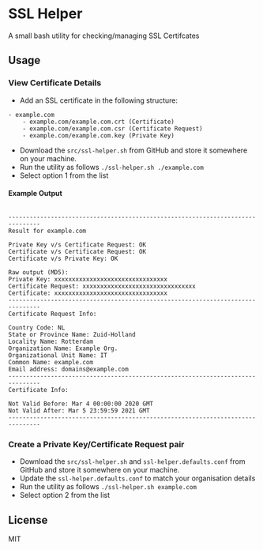 # SSL Helper

A small bash utility for checking/managing SSL Certifcates

## Usage
### View Certificate Details
* Add an SSL certificate in the following structure:
```
- example.com
    - example.com/example.com.crt (Certificate)
    - example.com/example.com.csr (Certificate Request)
    - example.com/example.com.key (Private Key)
```

* Download the `src/ssl-helper.sh` from GitHub and store it somewhere on your machine.
* Run the utility as follows `./ssl-helper.sh ./example.com`
* Select option 1 from the list

#### Example Output
```

-------------------------------------------------------------------------------
Result for example.com

Private Key v/s Certificate Request: OK
Certificate v/s Certificate Request: OK
Certificate v/s Private Key: OK

Raw output (MD5):
Private Key: xxxxxxxxxxxxxxxxxxxxxxxxxxxxxxxx
Certificate Request: xxxxxxxxxxxxxxxxxxxxxxxxxxxxxxxx
Certificate: xxxxxxxxxxxxxxxxxxxxxxxxxxxxxxxx
-------------------------------------------------------------------------------
Certificate Request Info:

Country Code: NL
State or Province Name: Zuid-Holland
Locality Name: Rotterdam
Organization Name: Example Org.
Organizational Unit Name: IT
Common Name: example.com
Email address: domains@example.com
-------------------------------------------------------------------------------
Certificate Info:

Not Valid Before: Mar 4 00:00:00 2020 GMT
Not Valid After: Mar 5 23:59:59 2021 GMT
-------------------------------------------------------------------------------

```

### Create a Private Key/Certificate Request pair
* Download the `src/ssl-helper.sh` and `ssl-helper.defaults.conf` from GitHub and store it somewhere on your machine.
* Update the `ssl-helper.defaults.conf` to match your organisation details
* Run the utility as follows `./ssl-helper.sh example.com`
* Select option 2 from the list

## License

MIT
